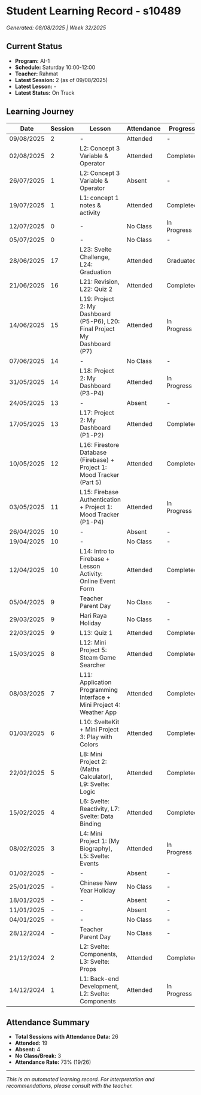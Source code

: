 # Student Learning Record - s10489
*Generated: 08/08/2025 | Week 32/2025*

## Current Status
- **Program:** AI-1
- **Schedule:** Saturday 10:00-12:00
- **Teacher:** Rahmat
- **Latest Session:** 2 (as of 09/08/2025)
- **Latest Lesson:** -
- **Latest Status:** On Track

## Learning Journey
| Date | Session | Lesson | Attendance | Progress |
|------|---------|--------|------------|----------|
| 09/08/2025 | 2 | - | Attended | - |
| 02/08/2025 | 2 | L2: Concept 3 Variable & Operator | Attended | Completed |
| 26/07/2025 | 1 | L2: Concept 3 Variable & Operator | Absent | - |
| 19/07/2025 | 1 | L1: concept 1 notes & activity | Attended | Completed |
| 12/07/2025 | 0 | - | No Class | In Progress |
| 05/07/2025 | 0 | - | No Class | - |
| 28/06/2025 | 17 | L23: Svelte Challenge, L24: Graduation | Attended | Graduated |
| 21/06/2025 | 16 | L21: Revision, L22: Quiz 2 | Attended | Completed |
| 14/06/2025 | 15 | L19: Project 2: My Dashboard (P5-P6), L20: Final Project My Dashboard (P7) | Attended | In Progress |
| 07/06/2025 | 14 | - | No Class | - |
| 31/05/2025 | 14 | L18: Project 2: My Dashboard (P3-P4) | Attended | In Progress |
| 24/05/2025 | 13 | - | Absent | - |
| 17/05/2025 | 13 | L17: Project 2: My Dashboard (P1-P2) | Attended | Completed |
| 10/05/2025 | 12 | L16: Firestore Database (Firebase) + Project 1: Mood Tracker (Part 5) | Attended | Completed |
| 03/05/2025 | 11 | L15: Firebase Authentication + Project 1: Mood Tracker (P1-P4) | Attended | In Progress |
| 26/04/2025 | 10 | - | Absent | - |
| 19/04/2025 | 10 | - | No Class | - |
| 12/04/2025 | 10 | L14: Intro to Firebase + Lesson Activity: Online Event Form | Attended | Completed |
| 05/04/2025 | 9 | Teacher Parent Day | No Class | - |
| 29/03/2025 | 9 | Hari Raya Holiday | No Class | - |
| 22/03/2025 | 9 | L13: Quiz 1 | Attended | Completed |
| 15/03/2025 | 8 | L12: Mini Project 5: Steam Game Searcher | Attended | Completed |
| 08/03/2025 | 7 | L11: Application Programming Interface + Mini Project 4: Weather App | Attended | Completed |
| 01/03/2025 | 6 | L10: SvelteKit + Mini Project 3: Play with Colors | Attended | Completed |
| 22/02/2025 | 5 | L8: Mini Project 2: (Maths Calculator), L9: Svelte: Logic | Attended | Completed |
| 15/02/2025 | 4 | L6: Svelte: Reactivity, L7: Svelte: Data Binding | Attended | Completed |
| 08/02/2025 | 3 | L4: Mini Project 1: (My Biography), L5: Svelte: Events | Attended | In Progress |
| 01/02/2025 | - | - | Absent | - |
| 25/01/2025 | - | Chinese New Year Holiday | No Class | - |
| 18/01/2025 | - | - | Absent | - |
| 11/01/2025 | - | - | Absent | - |
| 04/01/2025 | - | - | No Class | - |
| 28/12/2024 | - | Teacher Parent Day | No Class | - |
| 21/12/2024 | 2 | L2: Svelte: Components, L3: Svelte: Props | Attended | Completed |
| 14/12/2024 | 1 | L1: Back-end Development, L2: Svelte: Components | Attended | In Progress |

## Attendance Summary
- **Total Sessions with Attendance Data:** 26
- **Attended:** 19
- **Absent:** 4
- **No Class/Break:** 3
- **Attendance Rate:** 73% (19/26)

---
*This is an automated learning record. For interpretation and recommendations, please consult with the teacher.*
